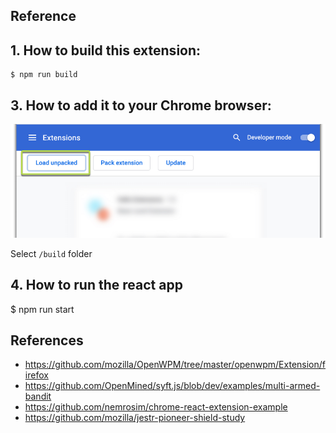 ## Reference


## 1. How to build this extension:

```
$ npm run build
```

## 3. How to add it to your Chrome browser:

![](./assets/readme/2020-12-04_15-18-20.png)

Select `/build` folder

## 4. How to run the react app
$ npm run start

## References
- https://github.com/mozilla/OpenWPM/tree/master/openwpm/Extension/firefox
- https://github.com/OpenMined/syft.js/blob/dev/examples/multi-armed-bandit
- https://github.com/nemrosim/chrome-react-extension-example
- https://github.com/mozilla/jestr-pioneer-shield-study



